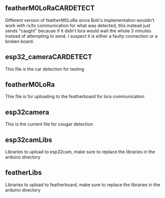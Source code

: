 ## featherM0LoRaCARDETECT

Different version of featherM0LoRa since Bob's implementation wouldn't work with rx/tx communication for what was detected, this instead just sends "caught" because if it didn't lora would wait the whole 3 minutes instead of attempting to send. I suspect it is either a faulty connection or a broken board.

## esp32_cameraCARDETECT

This file is the car detection for testing

## featherM0LoRa

Thie file is for uploading to the featherboard for lora communication

## esp32camera

This is the current file for cougar detection

## esp32camLibs

Libraries to upload to esp32cam, make sure to replace the libraries in the arduino directory

## featherLibs

Libraries to upload to featherboard, make sure to replace the libraries in the arduino directory
